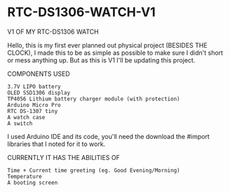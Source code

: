 # RTC-DS1306-WATCH-V1
V1 OF MY RTC-DS1306 WATCH

Hello, this is my first ever planned out physical project (BESIDES THE CLOCK), I made this to be as simple as possible to make sure I didn't short or mess anything up. But as this is V1 I'll be updating this project.


COMPONENTS USED

    3.7V LIPO battery
    OLED SSD1306 display
    TP4056 Lithium battery charger module (with protection)
    Arduino Micro Pro 
    RTC DS-1307 tiny 
    A watch case 
    A switch

I used Arduino IDE and its code, you'll need the download the #import libraries that I noted for it to work.

CURRENTLY IT HAS THE ABILITIES OF
    
    Time + Current time greeting (eg. Good Evening/Morning)
    Temperature
    A booting screen



    


